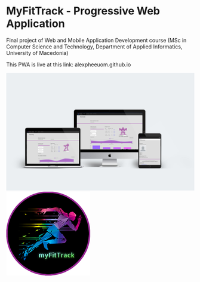 # MyFitTrack - Progressive Web Application
Final project of Web and Mobile Application Development course (MSc in Computer Science and Technology, Department of Applied Informatics, University of Macedonia)

This PWA is live at this link: alexpheeuom.github.io

![ScreenShot](mockup_final.jpg)
![ScreenShot](logo225.png)